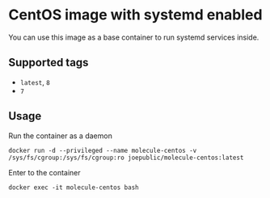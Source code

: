 # CentOS image with systemd enabled

You can use this image as a base container to run systemd services inside.

## Supported tags
 - `latest`, `8`
 - `7`

## Usage

Run the container as a daemon

`docker run -d --privileged --name molecule-centos -v /sys/fs/cgroup:/sys/fs/cgroup:ro joepublic/molecule-centos:latest`

Enter to the container

`docker exec -it molecule-centos bash`

